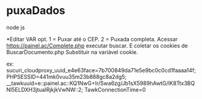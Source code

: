 # puxaDados
node js

*Editar VAR opt. 1 = Puxar até o CEP. 2 = Puxada completa.
Acessar https://painel.ac/Complete.php executar buscar. E coletar os cookies de BuscarDocumento.php
Substituir na variável cookie.

ex:
sucuri_cloudproxy_uuid_e4e63face=7b700849da71e5e9bc0c0cd1faaaa14f; PHPSESSID=441mk0vuu35m23b888gc8a2dg5; __tawkuuid=e::painel.ac::KQ1NwG+Ir/Swa6zg/Jb1sX5989hAwtG/lK8Ttx3BQNI5ELDXH3jtualRjkjkVwNW::2; TawkConnectionTime=0
